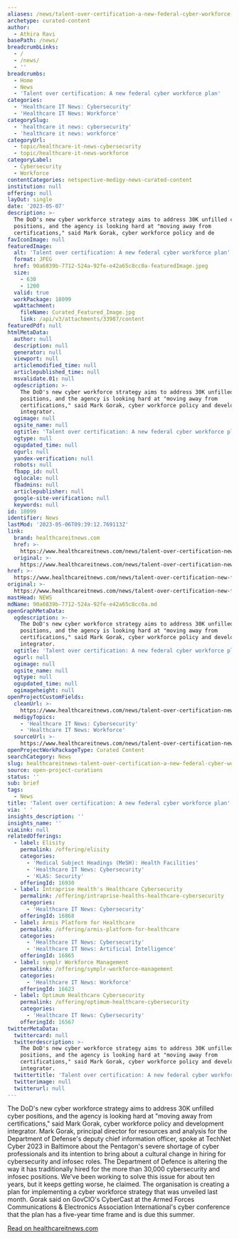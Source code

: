 ```yaml
---
aliases: /news/talent-over-certification-a-new-federal-cyber-workforce-plan
archetype: curated-content
author:
  - Athira Ravi
basePath: /news/
breadcrumbLinks:
  - /
  - /news/
  - ''
breadcrumbs:
  - Home
  - News
  - 'Talent over certification: A new federal cyber workforce plan'
categories:
  - 'Healthcare IT News: Cybersecurity'
  - 'Healthcare IT News: Workforce'
categorySlug:
  - 'healthcare it news: cybersecurity'
  - 'healthcare it news: workforce'
categoryUrl:
  - topic/healthcare-it-news-cybersecurity
  - topic/healthcare-it-news-workforce
categoryLabel:
  - Cybersecurity
  - Workforce
contentCategories: netspective-medigy-news-curated-content
institution: null
offering: null
layOut: single
date: '2023-05-07'
description: >-
  The DoD's new cyber workforce strategy aims to address 30K unfilled cyber
  positions, and the agency is looking hard at "moving away from
  certifications," said Mark Gorak, cyber workforce policy and de
favIconImage: null
featuredImage:
  alt: 'Talent over certification: A new federal cyber workforce plan'
  format: JPEG
  href: 90a6839b-7712-524a-92fe-e42a65c8cc0a-featuredImage.jpeg
  size:
    - 630
    - 1200
  valid: true
  workPackage: 18099
  wpAttachment:
    fileName: Curated_Featured_Image.jpg
    link: /api/v3/attachments/33987/content
featuredPdf: null
htmlMetaData:
  author: null
  description: null
  generator: null
  viewport: null
  articlemodified_time: null
  articlepublished_time: null
  msvalidate.01: null
  ogdescription: >-
    The DoD's new cyber workforce strategy aims to address 30K unfilled cyber
    positions, and the agency is looking hard at "moving away from
    certifications," said Mark Gorak, cyber workforce policy and development
    integrator.
  ogimage: null
  ogsite_name: null
  ogtitle: 'Talent over certification: A new federal cyber workforce plan'
  ogtype: null
  ogupdated_time: null
  ogurl: null
  yandex-verification: null
  robots: null
  fbapp_id: null
  oglocale: null
  fbadmins: null
  articlepublisher: null
  google-site-verification: null
  keywords: null
id: 18099
identifier: News
lastMod: '2023-05-06T09:39:12.769113Z'
link:
  brand: healthcareitnews.com
  href: >-
    https://www.healthcareitnews.com/news/talent-over-certification-new-federal-cyber-workforce-plan
  original: >-
    https://www.healthcareitnews.com/news/talent-over-certification-new-federal-cyber-workforce-plan
href: >-
  https://www.healthcareitnews.com/news/talent-over-certification-new-federal-cyber-workforce-plan
original: >-
  https://www.healthcareitnews.com/news/talent-over-certification-new-federal-cyber-workforce-plan
mastHead: NEWS
mdName: 90a6839b-7712-524a-92fe-e42a65c8cc0a.md
openGraphMetaData:
  ogdescription: >-
    The DoD's new cyber workforce strategy aims to address 30K unfilled cyber
    positions, and the agency is looking hard at "moving away from
    certifications," said Mark Gorak, cyber workforce policy and development
    integrator.
  ogtitle: 'Talent over certification: A new federal cyber workforce plan'
  ogurl: null
  ogimage: null
  ogsite_name: null
  ogtype: null
  ogupdated_time: null
  ogimageheight: null
openProjectCustomFields:
  cleanUrl: >-
    https://www.healthcareitnews.com/news/talent-over-certification-new-federal-cyber-workforce-plan
  medigyTopics:
    - 'Healthcare IT News: Cybersecurity'
    - 'Healthcare IT News: Workforce'
  sourceUrl: >-
    https://www.healthcareitnews.com/news/talent-over-certification-new-federal-cyber-workforce-plan
openProjectWorkPackageType: Curated Content
searchCategory: News
slug: healthcareitnews-talent-over-certification-a-new-federal-cyber-workforce-plan
source: open-project-curations
status: ''
sub: brief
tags:
  - News
title: 'Talent over certification: A new federal cyber workforce plan'
via: ' '
insights_description: ''
insights_name: ''
viaLink: null
relatedOfferings:
  - label: Elisity
    permalink: /offering/elisity
    categories:
      - 'Medical Subject Headings (MeSH): Health Facilities'
      - 'Healthcare IT News: Cybersecurity'
      - 'KLAS: Security'
    offeringId: 16930
  - label: Intraprise Health's Healthcare Cybersecurity
    permalink: /offering/intraprise-healths-healthcare-cybersecurity
    categories:
      - 'Healthcare IT News: Cybersecurity'
    offeringId: 16868
  - label: Armis Platform for Healthcare
    permalink: /offering/armis-platform-for-healthcare
    categories:
      - 'Healthcare IT News: Cybersecurity'
      - 'Healthcare IT News: Artificial Intelligence'
    offeringId: 16865
  - label: symplr Workforce Management
    permalink: /offering/symplr-workforce-management
    categories:
      - 'Healthcare IT News: Workforce'
    offeringId: 16623
  - label: Optimum Healthcare Cybersecurity
    permalink: /offering/optimum-healthcare-cybersecurity
    categories:
      - 'Healthcare IT News: Cybersecurity'
    offeringId: 16567
twitterMetaData:
  twittercard: null
  twitterdescription: >-
    The DoD's new cyber workforce strategy aims to address 30K unfilled cyber
    positions, and the agency is looking hard at "moving away from
    certifications," said Mark Gorak, cyber workforce policy and development
    integrator.
  twittertitle: 'Talent over certification: A new federal cyber workforce plan'
  twitterimage: null
  twitterurl: null
---
```

<p>The DoD's new cyber workforce strategy aims to address 30K unfilled cyber positions, and the agency is looking hard at "moving away from certifications," said Mark Gorak, cyber workforce policy and development integrator. Mark Gorak, principal director for resources and analysis for the Department of Defense's deputy chief information officer, spoke at TechNet Cyber 2023 in Baltimore about the Pentagon's severe shortage of cyber professionals and its intention to bring about a cultural change in hiring for cybersecurity and infosec roles. The Department of Defence is altering the way it has traditionally hired for the more than 30,000 cybersecurity and infosec positions. We've been working to solve this issue for about ten years, but it keeps getting worse, he claimed. The organisation is creating a plan for implementing a cyber workforce strategy that was unveiled last month. Gorak said on GovCIO's CyberCast at the Armed Forces Communications &amp; Electronics Association International's cyber conference that the plan has a five-year time frame and is due this summer.</p><p><a href="https://www.healthcareitnews.com/news/talent-over-certification-new-federal-cyber-workforce-plan">Read on healthcareitnews.com</a></p>